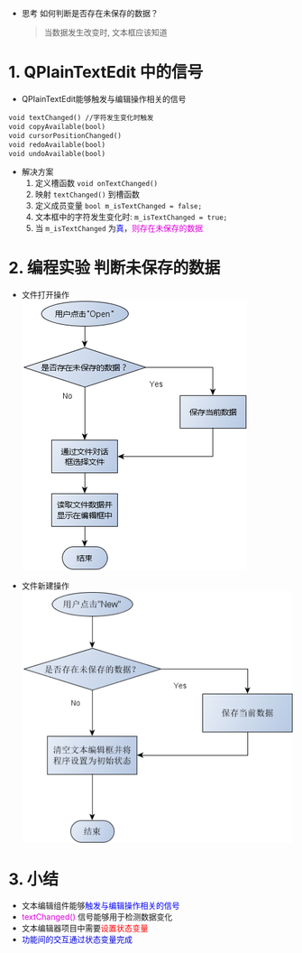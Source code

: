 - 思考
    如何判断是否存在未保存的数据？
    > 当数据发生改变时, 文本框应该知道

# 1. QPIainTextEdit 中的信号
- QPIainTextEdit能够触发与编辑操作相关的信号
```cp
void textChanged() //字符发生变化时触发
void copyAvailable(bool)
void cursorPositionChanged()
void redoAvailable(bool)
void undoAvailable(bool)
```

- 解决方案
    1. 定义槽函数 `void onTextChanged()`
    2. 映射 `textChanged()` 到槽函数
    3. 定义成员变量 `bool m_isTextChanged = false;`
    4. 文本框中的字符发生变化时: `m_isTextChanged = true;`
    5. 当 `m_isTextChanged` 为<font color=blue>真</font>，<font color=#d0d>则存在未保存的数据</font>

# 2. 编程实验 判断未保存的数据

- 文件打开操作
![](vx_images/036_1.png)

- 文件新建操作
![](vx_images/036_2.png)

# 3. 小结
- 文本编辑组件能够<font color=blue>触发与编辑操作相关的信号</font>
- <font color=#d0d>textChanged()</font> 信号能够用于检测数据变化
- 文本编辑器项目中需要<font color=red>设置状态变量</font>
- <font color=#00d>功能间的交互通过状态变量完成</font>